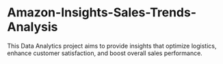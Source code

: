 # Amazon-Insights-Sales-Trends-Analysis
This Data Analytics project aims to provide insights that optimize logistics, enhance customer satisfaction, and boost overall sales performance.
